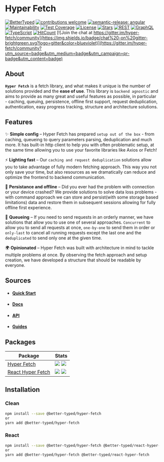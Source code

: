 # Hyper Fetch

[![BetterTyped](https://img.shields.io/static/v1?label=Created%20by&message=BetterTyped&color=blue&logo=BT)](https://github.com/BetterTyped)
[![contributions welcome](https://img.shields.io/badge/contributions-welcome-brightgreen.svg?style=flat)](https://github.com/BetterTyped/hyper-fetch/issues)
[![semantic-release: angular](https://img.shields.io/badge/semantic--release-commitzen-e10079?logo=semantic-release)](https://github.com/semantic-release/semantic-release)
[![Maintainability](https://api.codeclimate.com/v1/badges/eade9435e75ecea0c004/maintainability)](https://codeclimate.com/github/BetterTyped/hyper-fetch/maintainability)
[![Test Coverage](https://api.codeclimate.com/v1/badges/eade9435e75ecea0c004/test_coverage)](https://codeclimate.com/github/BetterTyped/hyper-fetch/test_coverage)
[![License](https://badgen.net/github/license/BetterTyped/hyper-fetch?color=yellow)](https://github.com/BetterTyped/hyper-fetch/blob/main/License.md)
[![Stars](https://badgen.net/github/stars/BetterTyped/hyper-fetch?color=green&icon=github)](https://github.com/BetterTyped/hyper-fetch)
[![REST](https://img.shields.io/badge/-REST-informational?logo=telegram&color=lightgrey)](https://github.com/BetterTyped/hyper-fetch)
[![GraphQL](https://img.shields.io/badge/-GraphQL-E10098?logo=graphql&logoColor=white&color=ff69b4)](https://github.com/BetterTyped/hyper-fetch)
[![TypeScript](https://img.shields.io/badge/typescript-%23007ACC.svg?logo=typescript&logoColor=white)](https://github.com/BetterTyped/hyper-fetch)
[![HitCount](https://hits.dwyl.com/BetterTyped/hyper-fetch.svg?style=?style=plastic&logo=appveyor)](http://hits.dwyl.com/BetterTyped/hyper-fetch)
[![Join the chat at https://gitter.im/hyper-fetch/community](https://img.shields.io/badge/chat%20-on%20gitter-brightgreen.svg?logo=gitter&color=blueviolet)](https://gitter.im/hyper-fetch/community?utm_source=badge&utm_medium=badge&utm_campaign=pr-badge&utm_content=badge)

## About

**`Hyper Fetch`** is a fetch library, and what makes it unique is the number of solutions provided and the **ease of
use**. This library is `backend agnostic` and aims to provide as many great and useful features as possible, in
particular - caching, queuing, persistence, offline first support, request deduplication, authentication, easy progress
tracking, structure and architecture solutions.

## Features

✨ **Simple config** – Hyper Fetch has prepared `setup out of the box` - from caching, queueing to query parameters
parsing, deduplication and much more. It has built-in http client to help you with often problematic setup, at the same
time allowing you to use your favorite libraries like Axios or Fetch!

⚡️ **Lighting fast** – Our `caching and request deduplication` solutions allow you to take advantage of fully modern
fetching approach. This way you not only save your time, but also resources as we dramatically can reduce and optimize
the frontend to backend communication.

🚀 **Persistance and offline** – Did you ever had the problem with connection or your device crashed? We provide
solutions to solve data loss problems - with command approach we can store and persist(with some storage based
limitations) data and restore them in subsequent sessions allowing for fully offline first experience.

💎 **Queueing** – If you need to send requests in an orderly manner, we have solutions that allow you to use one of
several approaches. `Concurrent` to allow you to send all requests at once, `one-by-one` to send them in order or
`only-last` to cancel all running requests except the last one and the `deduplicated` to send only one at the given
time.

🌍 **Opinionated** – Hyper Fetch was built with architecture in mind to tackle multiple problems at once. By observing
the fetch approach and setup creation, we have developed a structure that should be readable by everyone.

## Sources

- #### [Quick Start](https://hyperfetch.bettertyped.com/docs/Getting%20Started/Quick%20Start)
- #### [Docs](https://hyperfetch.bettertyped.com/)
- #### [API](https://hyperfetch.bettertyped.com/api/)
- #### [Guides](https://hyperfetch.bettertyped.com/guides/Basic/Dispatching)

## Packages

<table>
  <thead>
    <tr>
      <th>Package</th>
      <th>Stats</th>
    </tr>
  </thead>
  <tbody>
    <tr>
      <td>
        <a href="https://github.com/BetterTyped/hyper-fetch/tree/main/packages/core" >Hyper Fetch</a>
      </td>
      <td>
        <a href="https://www.npmjs.com/package/@better-typed/hyper-fetch"><img src="https://img.shields.io/npm/dm/@better-typed/hyper-fetch"/></a>
        <a href="https://www.npmjs.com/package/@better-typed/hyper-fetch"><img src="https://img.shields.io/npm/v/@better-typed/hyper-fetch.svg"/></a>
      </td>
    </tr>
    <tr>
      <td>
        <a href="https://github.com/BetterTyped/hyper-fetch/tree/main/packages/react" >React Hyper Fetch</a>
      </td>
      <td>
        <a href="https://www.npmjs.com/package/@better-typed/react-hyper-fetch"><img src="https://img.shields.io/npm/dm/@better-typed/react-hyper-fetch" /></a>
        <a href="https://www.npmjs.com/package/@better-typed/react-hyper-fetch"><img src="https://img.shields.io/npm/v/@better-typed/react-hyper-fetch.svg"/></a>
      </td>
    </tr>
  </tbody>
</table>

## Installation

### Clean

```bash
npm install --save @better-typed/hyper-fetch
or
yarn add @better-typed/hyper-fetch
```

### React

```bash
npm install --save @better-typed/hyper-fetch @better-typed/react-hyper-fetch
or
yarn add @better-typed/hyper-fetch @better-typed/react-hyper-fetch
```
